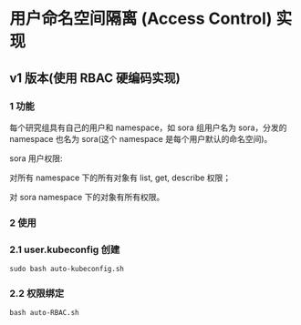 # 用户命名空间隔离 (Access Control) 实现

## v1 版本(使用 RBAC 硬编码实现)

### 1 功能
每个研究组具有自己的用户和 namespace，如 sora 组用户名为 sora，分发的 namespace 也名为 sora(这个 namespace 是每个用户默认的命名空间)。

sora 用户权限:

对所有 namespace 下的所有对象有 list, get, describe 权限；

对 sora namespace 下的对象有所有权限。

### 2 使用

### 2.1 user.kubeconfig 创建
```shell
sudo bash auto-kubeconfig.sh
```

### 2.2 权限绑定
```shell
bash auto-RBAC.sh
```

